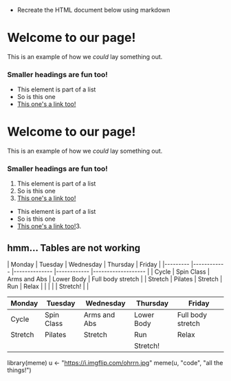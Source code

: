 - Recreate the HTML document below using markdown
<!DOCTYPE html>
<html lang="en">
<head>
</head>
<body>
  <h1>Welcome to our page!</h1>
  <p>This is an example of how we <em>could</em> lay something out.</p>
  <h3>Smaller headings are fun too!</h3>
  <ul>
    <li>This element is part of a list</li>
    <li>So is this one</li>
    <li><a href="https://http.cat/200">This one's a link too!</a></li>
  </ul>
</body>
</html>

# Welcome to our page!

This is an example of how we _could_ lay something out. 

### Smaller headings are fun too!

1. This element is part of a list 
2. So is this one 
3. [This one's a link too!](https://http.cat/200)

* This element is part of a list 
* So is this one 
* [This one's a link too!](https://http.cat/200)3. 


## hmm... Tables are not working 
\| Monday \| Tuesday \| Wednesday \| Thursday \| Friday \| \|--------- \|------------ \|-------------- \|------------ \|------------------- \| \| Cycle \| Spin Class \| Arms and Abs \| Lower Body \| Full body stretch \| \| Stretch \| Pilates \| Stretch \| Run \| Relax \| \| \| \| \| Stretch! \| \|

| Monday    | Tuesday      | Wednesday      | Thursday     | Friday              |
|---------  |------------  |--------------  |------------  |-------------------  |
| Cycle     | Spin Class   | Arms and Abs   | Lower Body   | Full body stretch   |
| Stretch   | Pilates      | Stretch        | Run          | Relax               |
|           |              |                | Stretch!     |                     |


library(meme)
u <- "https://i.imgflip.com/ohrrn.jpg"
meme(u, "code", "all the things!")
